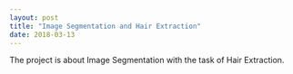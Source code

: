 ```yaml
---
layout: post
title: "Image Segmentation and Hair Extraction"
date: 2018-03-13
---
```


The project is about Image Segmentation with the task of Hair Extraction. 

